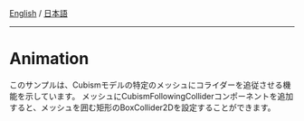 [English](Description.md) / [日本語](Description.ja.md)

---

# Animation

このサンプルは、Cubismモデルの特定のメッシュにコライダーを追従させる機能を示しています。
メッシュにCubismFollowingColliderコンポーネントを追加すると、メッシュを囲む矩形のBoxCollider2Dを設定することができます。